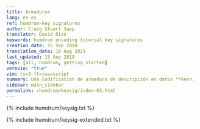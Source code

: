 ```yaml
---
title: Armaduras
lang: en es
ref: humdrum-key_signatures
author: Craig Stuart Sapp
translator: David Rizo
keywords: humdrum encoding tutorial key signatures
creation_date: 15 Sep 2019
translation_date: 10 Aug 2021
last_updated: 15 Sep 2019
tags: [all, humdrum, getting_started]
verovio: "true"
vim: ts=3 ft=javascript
summary: Una codificación de armadura de descripción en datos **kern.
sidebar: main_sidebar
permalink: /humdrum/keysig/index-ES.html
---
```


{% include humdrum/keysig.txt %}

{% include humdrum/keysig-extended.txt %}
